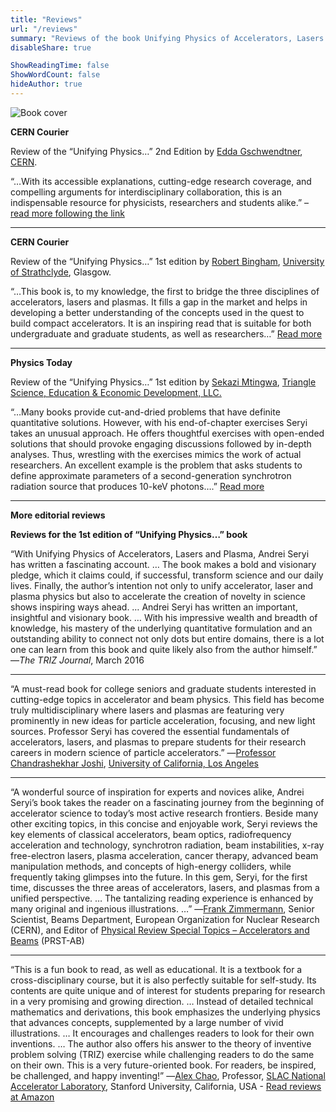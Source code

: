 ```yaml
---
title: "Reviews"
url: "/reviews"
summary: "Reviews of the book Unifying Physics of Accelerators, Lasers and Plasma"
disableShare: true

ShowReadingTime: false
ShowWordCount: false
hideAuthor: true
---
```


![Book cover](images/uni-cover-web-1024x377.jpg)

**CERN Courier**

Review of the “Unifying Physics…” 2nd Edition by [Edda Gschwendtner](https://tedxcern.web.cern.ch/speakers/edda-gschwendtner), [CERN](https://home.cern/).

“…With its accessible explanations, cutting-edge research coverage, and compelling arguments for interdisciplinary collaboration, this is an indispensable resource for physicists, researchers and students alike.” – [read more following the link](https://cerncourier.com/a/connecting-the-accelerator-dots/)

---

**CERN Courier**

Review of the “Unifying Physics…” 1st edition by [Robert Bingham](https://www.researchgate.net/profile/Robert-Bingham-2), [University of Strathclyde](https://www.strath.ac.uk/staff/binghamrobertprof/), Glasgow.

“…This book is, to my knowledge, the first to bridge the three disciplines of accelerators, lasers and plasmas. It fills a gap in the market and helps in developing a better understanding of the concepts used in the quest to build compact accelerators. It is an inspiring read that is suitable for both undergraduate and graduate students, as well as researchers…”
[Read more](https://cerncourier.com/a/bookshelf-154/) 

---

**Physics Today**

Review of the “Unifying Physics…” 1st edition by [Sekazi Mtingwa](https://physicstoday.scitation.org/do/10.1063/PT.6.6.20181020a/full/), [Triangle Science, Education & Economic Development, LLC.](https://en.wikipedia.org/wiki/Sekazi_Mtingwa)

“…Many books provide cut-and-dried problems that have definite quantitative solutions. However, with his end-of-chapter exercises Seryi takes an unusual approach. He offers thoughtful exercises with open-ended solutions that should provoke engaging discussions followed by in-depth analyses. Thus, wrestling with the exercises mimics the work of actual researchers. An excellent example is the problem that asks students to define approximate parameters of a second-generation synchrotron radiation source that produces 10-keV photons….”
[Read more](https://physicstoday.scitation.org/doi/10.1063/PT.3.3269)

---

**More editorial reviews**

**Reviews for the 1st edition of “Unifying Physics…” book**

“With Unifying Physics of Accelerators, Lasers and Plasma, Andrei Seryi has written a fascinating account. … The book makes a bold and visionary pledge, which it claims could, if successful, transform science and our daily lives. Finally, the author’s intention not only to unify accelerator, laser and plasma physics but also to accelerate the creation of novelty in science shows inspiring ways ahead. … Andrei Seryi has written an important, insightful and visionary book. … With his impressive wealth and breadth of knowledge, his mastery of the underlying quantitative formulation and an outstanding ability to connect not only dots but entire domains, there is a lot one can learn from this book and quite likely also from the author himself.” ―*The TRIZ Journal*, March 2016

---

“A must-read book for college seniors and graduate students interested in cutting-edge topics in accelerator and beam physics. This field has become truly multidisciplinary where lasers and plasmas are featuring very prominently in new ideas for particle acceleration, focusing, and new light sources. Professor Seryi has covered the essential fundamentals of accelerators, lasers, and plasmas to prepare students for their research careers in modern science of particle accelerators.” ―[Professor Chandrashekhar Joshi](https://www.aps.org/programs/honors/prizes/prizerecipient.cfm?last_nm=Joshi&first_nm=Chandrashekhar&year=2006), [University of California, Los Angeles](https://www.ee.ucla.edu/chandrashekhar-joshi/)

---

“A wonderful source of inspiration for experts and novices alike, Andrei Seryi’s book takes the reader on a fascinating journey from the beginning of accelerator science to today’s most active research frontiers. Beside many other exciting topics, in this concise and enjoyable work, Seryi reviews the key elements of classical accelerators, beam optics, radiofrequency acceleration and technology, synchrotron radiation, beam instabilities, x-ray free-electron lasers, plasma acceleration, cancer therapy, advanced beam manipulation methods, and concepts of high-energy colliders, while frequently taking glimpses into the future. In this gem, Seryi, for the first time, discusses the three areas of accelerators, lasers, and plasmas from a unified perspective. … The tantalizing reading experience is enhanced by many original and ingenious illustrations. …” ―[Frank Zimmermann](https://www.linkedin.com/in/frank-zimmermann-6a3aba2/?originalSubdomain=ch), Senior Scientist, Beams Department, European Organization for Nuclear Research (CERN), and Editor of [Physical Review Special Topics – Accelerators and Beams](https://journals.aps.org/prab/edannounce/prab-editor-frank-zimmermann-wins-2019-uspas-prize-for-achievement-in-accelerator-science-and-technology) (PRST-AB)

---

“This is a fun book to read, as well as educational. It is a textbook for a cross-disciplinary course, but it is also perfectly suitable for self-study. Its contents are quite unique and of interest for students preparing for research in a very promising and growing direction. … Instead of detailed technical mathematics and derivations, this book emphasizes the underlying physics that advances concepts, supplemented by a large number of vivid illustrations. … It encourages and challenges readers to look for their own inventions. … The author also offers his answer to the theory of inventive problem solving (TRIZ) exercise while challenging readers to do the same on their own. This is a very future-oriented book. For readers, be inspired, be challenged, and happy inventing!” ―[Alex Chao](https://en.wikipedia.org/wiki/Alexander_Wu_Chao), Professor, [SLAC National Accelerator Laboratory](https://www6.slac.stanford.edu/news/2017-10-24-slac-accelerator-physicist-alexander-chao-wins-american-physical-societys-wilson), Stanford University, California, USA - [Read reviews at Amazon](https://www.amazon.com/Unifying-Physics-Accelerators-Lasers-Plasma-dp-1482240580/dp/1482240580/)


